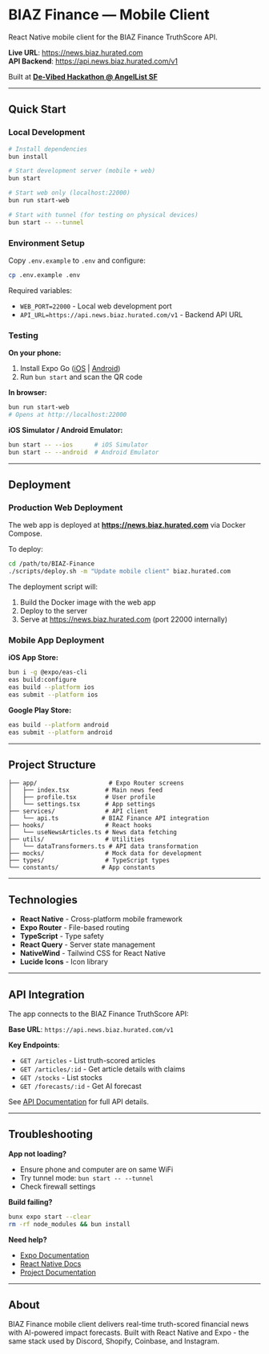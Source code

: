 # BIAZ Finance — Mobile Client

React Native mobile client for the BIAZ Finance TruthScore API.

**Live URL**: https://news.biaz.hurated.com  
**API Backend**: https://api.news.biaz.hurated.com/v1

Built at [**De-Vibed Hackathon @ AngelList SF**](https://luma.com/dj3k3tri)

---

## Quick Start

### Local Development

```bash
# Install dependencies
bun install

# Start development server (mobile + web)
bun start

# Start web only (localhost:22000)
bun run start-web

# Start with tunnel (for testing on physical devices)
bun start -- --tunnel
```

### Environment Setup

Copy `.env.example` to `.env` and configure:

```bash
cp .env.example .env
```

Required variables:
- `WEB_PORT=22000` - Local web development port
- `API_URL=https://api.news.biaz.hurated.com/v1` - Backend API URL

### Testing

**On your phone:**
1. Install Expo Go ([iOS](https://apps.apple.com/app/expo-go/id982107779) | [Android](https://play.google.com/store/apps/details?id=host.exp.exponent))
2. Run `bun start` and scan the QR code

**In browser:**
```bash
bun run start-web
# Opens at http://localhost:22000
```

**iOS Simulator / Android Emulator:**
```bash
bun start -- --ios      # iOS Simulator
bun start -- --android  # Android Emulator
```

---

## Deployment

### Production Web Deployment

The web app is deployed at **https://news.biaz.hurated.com** via Docker Compose.

To deploy:
```bash
cd /path/to/BIAZ-Finance
./scripts/deploy.sh -m "Update mobile client" biaz.hurated.com
```

The deployment script will:
1. Build the Docker image with the web app
2. Deploy to the server
3. Serve at https://news.biaz.hurated.com (port 22000 internally)

### Mobile App Deployment

**iOS App Store:**
```bash
bun i -g @expo/eas-cli
eas build:configure
eas build --platform ios
eas submit --platform ios
```

**Google Play Store:**
```bash
eas build --platform android
eas submit --platform android
```

---

## Project Structure

```
├── app/                    # Expo Router screens
│   ├── index.tsx          # Main news feed
│   ├── profile.tsx        # User profile
│   └── settings.tsx       # App settings
├── services/              # API client
│   └── api.ts            # BIAZ Finance API integration
├── hooks/                 # React hooks
│   └── useNewsArticles.ts # News data fetching
├── utils/                 # Utilities
│   └── dataTransformers.ts # API data transformation
├── mocks/                 # Mock data for development
├── types/                 # TypeScript types
└── constants/            # App constants
```

---

## Technologies

- **React Native** - Cross-platform mobile framework
- **Expo Router** - File-based routing
- **TypeScript** - Type safety
- **React Query** - Server state management
- **NativeWind** - Tailwind CSS for React Native
- **Lucide Icons** - Icon library

---

## API Integration

The app connects to the BIAZ Finance TruthScore API:

**Base URL**: `https://api.news.biaz.hurated.com/v1`

**Key Endpoints**:
- `GET /articles` - List truth-scored articles
- `GET /articles/:id` - Get article details with claims
- `GET /stocks` - List stocks
- `GET /forecasts/:id` - Get AI forecast

See [API Documentation](../README.md) for full API details.

---

## Troubleshooting

**App not loading?**
- Ensure phone and computer are on same WiFi
- Try tunnel mode: `bun start -- --tunnel`
- Check firewall settings

**Build failing?**
```bash
bunx expo start --clear
rm -rf node_modules && bun install
```

**Need help?**
- [Expo Documentation](https://docs.expo.dev/)
- [React Native Docs](https://reactnative.dev/docs/getting-started)
- [Project Documentation](./DOCUMENTATION_INDEX.md)

---

## About

BIAZ Finance mobile client delivers real-time truth-scored financial news with AI-powered impact forecasts. Built with React Native and Expo - the same stack used by Discord, Shopify, Coinbase, and Instagram.
